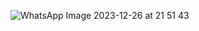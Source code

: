 ![WhatsApp Image 2023-12-26 at 21 51 43](https://github.com/Adonis-Alcivar/apiresful/assets/152331440/2f563c8a-9db9-4d92-9d6b-b0f1ef1e7fb2)

